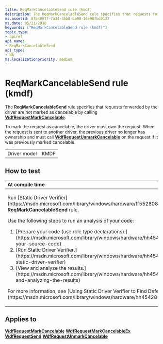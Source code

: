 ```yaml
---
title: ReqMarkCancelableSend rule (kmdf)
description: The ReqMarkCancelableSend rule specifies that requests forwarded by the driver are not marked as cancelable by calling WdfRequestMarkCancelable.
ms.assetid: 8fb40977-7a34-4bb8-ba98-16e98fbd9137
ms.date: 05/21/2018
keywords: ["ReqMarkCancelableSend rule (kmdf)"]
topic_type:
- apiref
api_name:
- ReqMarkCancelableSend
api_type:
- NA
ms.localizationpriority: medium
---
```


# ReqMarkCancelableSend rule (kmdf)


The **ReqMarkCancelableSend** rule specifies that requests forwarded by the driver are not marked as cancelable by calling [**WdfRequestMarkCancelable**](https://msdn.microsoft.com/library/windows/hardware/ff549983).

To mark the request as cancelable, the driver must own the request. When the request is sent to another driver, the previous driver no longer has ownership and must call [**WdfRequestUnmarkCancelable**](https://msdn.microsoft.com/library/windows/hardware/ff550035) on the request if it was previously marked cancelable.

|              |      |
|--------------|------|
| Driver model | KMDF |

How to test
-----------

<table>
<colgroup>
<col width="100%" />
</colgroup>
<thead>
<tr class="header">
<th align="left">At compile time</th>
</tr>
</thead>
<tbody>
<tr class="odd">
<td align="left"><p>Run [Static Driver Verifier](https://msdn.microsoft.com/library/windows/hardware/ff552808) and specify the <strong>ReqMarkCancelableSend</strong> rule.</p>
Use the following steps to run an analysis of your code:
<ol>
<li>[Prepare your code (use role type declarations).](https://msdn.microsoft.com/library/windows/hardware/hh454281#preparing-your-source-code)</li>
<li>[Run Static Driver Verifier.](https://msdn.microsoft.com/library/windows/hardware/hh454281#running-static-driver-verifier)</li>
<li>[View and analyze the results.](https://msdn.microsoft.com/library/windows/hardware/hh454281#viewing-and-analyzing-the-results)</li>
</ol>
<p>For more information, see [Using Static Driver Verifier to Find Defects in Drivers](https://msdn.microsoft.com/library/windows/hardware/hh454281).</p></td>
</tr>
</tbody>
</table>

Applies to
----------

[**WdfRequestMarkCancelable**](https://msdn.microsoft.com/library/windows/hardware/ff549983)
[**WdfRequestMarkCancelableEx**](https://msdn.microsoft.com/library/windows/hardware/ff549984)
[**WdfRequestSend**](https://msdn.microsoft.com/library/windows/hardware/ff550027)
[**WdfRequestUnmarkCancelable**](https://msdn.microsoft.com/library/windows/hardware/ff550035)
 

 





